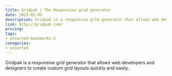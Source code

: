 ```yaml
---
title: Gridpak | The Responsive grid generator
date: 2023-01-01
description: Gridpak is a responsive grid generator that allows web developers and designers to create custom grid layouts quickly and easily.
link: http://gridpak.com/
pricing: 
tags: 
- unsorted-bookmarks-2 
categories: 
- unsorted 
---
```


Gridpak is a responsive grid generator that allows web developers and designers to create custom grid layouts quickly and easily.